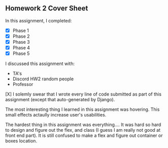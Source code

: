 Homework 2 Cover Sheet
----------------------

In this assignment, I completed:

- [X] Phase 1
- [X] Phase 2
- [X] Phase 3
- [X] Phase 4
- [X] Phase 5

I discussed this assignment with:

- TA's 
- Discord HW2 random people
- Professor

[X] I solemly swear that I wrote every line of code submitted as part
of this assignment (except that auto-generated by Django).

The most interesting thing I learned in this assignment was hovering. This small effects actaully increase user's usabilities.

The hardest thing in this assignment was everything.... It was hard so hard to design and figure out the flex, and class (I guess I am really not good at front end part). It is still confused to make a flex and figure out container or boxes location.
